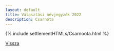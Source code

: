 ```yaml
---
layout: default
title: Választási névjegyzék 2022
description: Csarnóta
---
```


{% include settlementHTMLs/Csarnoota.html %}

[Vissza](./)